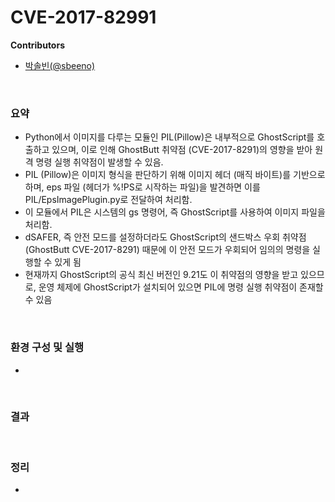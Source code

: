 # CVE-2017-82991

**Contributors**

-   [박솔빈(@sbeeno)](https://github.com/sbeeno)

<br/>

### 요약

-   Python에서 이미지를 다루는 모듈인 PIL(Pillow)은 내부적으로 GhostScript를 호출하고 있으며, 이로 인해 GhostButt 취약점 (CVE-2017-8291)의 영향을 받아 원격 명령 실행 취약점이 발생할 수 있음.
-   PIL (Pillow)은 이미지 형식을 판단하기 위해 이미지 헤더 (매직 바이트)를 기반으로 하며, eps 파일 (헤더가 %!PS로 시작하는 파일)을 발견하면 이를 PIL/EpsImagePlugin.py로 전달하여 처리함.
-   이 모듈에서 PIL은 시스템의 gs 명령어, 즉 GhostScript를 사용하여 이미지 파일을 처리함.
-   dSAFER, 즉 안전 모드를 설정하더라도 GhostScript의 샌드박스 우회 취약점 (GhostButt CVE-2017-8291) 때문에 이 안전 모드가 우회되어 임의의 명령을 실행할 수 있게 됨
-   현재까지 GhostScript의 공식 최신 버전인 9.21도 이 취약점의 영향을 받고 있으므로, 운영 체제에 GhostScript가 설치되어 있으면 PIL에 명령 실행 취약점이 존재할 수 있음

<br/>

### 환경 구성 및 실행

-
<br/>

### 결과



<br/>

### 정리

-  
